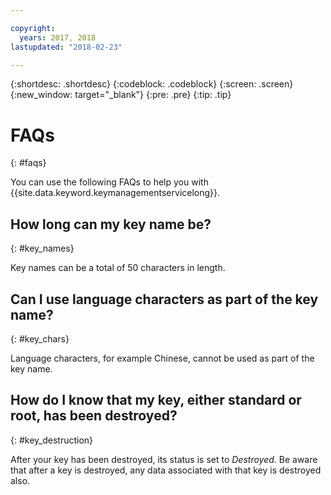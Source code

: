 ```yaml
---

copyright:
  years: 2017, 2018
lastupdated: "2018-02-23"

---
```


{:shortdesc: .shortdesc}
{:codeblock: .codeblock}
{:screen: .screen}
{:new_window: target="_blank"}
{:pre: .pre}
{:tip: .tip}

# FAQs
{: #faqs}

You can use the following FAQs to help you with {{site.data.keyword.keymanagementservicelong}}.

## How long can my key name be?
{: #key_names}

Key names can be a total of 50 characters in length.
   
## Can I use language characters as part of the key name?
{: #key_chars}

Language characters, for example Chinese, cannot be used as part of the key name.

## How do I know that my key, either standard or root, has been destroyed?
{: #key_destruction}

After your key has been destroyed, its status is set to _Destroyed_. Be aware that after a key is destroyed, any data associated with that key is destroyed also.
